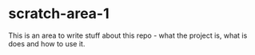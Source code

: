 # scratch-area-1

This is an area to write stuff about this repo - what the project is, what is does and how to use it.

